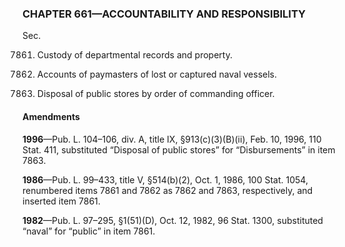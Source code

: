 ### **CHAPTER 661—ACCOUNTABILITY AND RESPONSIBILITY** ###

Sec.

7861. Custody of departmental records and property.

7862. Accounts of paymasters of lost or captured naval vessels.

7863. Disposal of public stores by order of commanding officer.

#### Amendments ####

**1996**—Pub. L. 104–106, div. A, title IX, §913(c)(3)(B)(ii), Feb. 10, 1996, 110 Stat. 411, substituted “Disposal of public stores” for “Disbursements” in item 7863.

**1986**—Pub. L. 99–433, title V, §514(b)(2), Oct. 1, 1986, 100 Stat. 1054, renumbered items 7861 and 7862 as 7862 and 7863, respectively, and inserted item 7861.

**1982**—Pub. L. 97–295, §1(51)(D), Oct. 12, 1982, 96 Stat. 1300, substituted “naval” for “public” in item 7861.